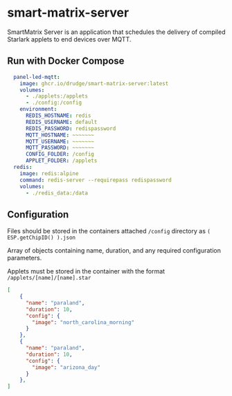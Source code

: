 
# smart-matrix-server

SmartMatrix Server is an application that schedules the delivery of compiled Starlark applets to end devices over MQTT.

## Run with Docker Compose

```yml
  panel-led-mqtt:
    image: ghcr.io/drudge/smart-matrix-server:latest
    volumes:
      - ./applets:/applets
      - ./config:/config
    environment:
      REDIS_HOSTNAME: redis
      REDIS_USERNAME: default
      REDIS_PASSWORD: redispassword
      MQTT_HOSTNAME: ~~~~~~~
      MQTT_USERNAME: ~~~~~~~
      MQTT_PASSWORD: ~~~~~~~
      CONFIG_FOLDER: /config
      APPLET_FOLDER: /applets
  redis:
    image: redis:alpine
    command: redis-server --requirepass redispassword
    volumes: 
      - ./redis_data:/data
```


## Configuration

Files should be stored in the containers attached `/config` directory as `( ESP.getChipID() ).json`

Array of objects containing name, duration, and any required configuration parameters.

Applets must be stored in the container with the format `/applets/[name]/[name].star`

```json
[
    {
      "name": "paraland",
      "duration": 10,
      "config": {
        "image": "north_carolina_morning"
      }
    },
    {
      "name": "paraland",
      "duration": 10,
      "config": {
        "image": "arizona_day"
      }
    },
]
```
